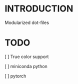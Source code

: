 # INTRODUCTION

Modularized dot-files

# TODO

[ ] True color support

[ ] miniconda python

[ ] pytorch
